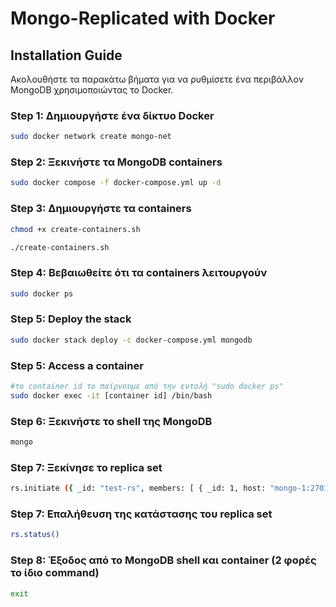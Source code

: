 # Mongo-Replicated with Docker

## Installation Guide

Ακολουθήστε τα παρακάτω βήματα για να ρυθμίσετε ένα  περιβάλλον MongoDB χρησιμοποιώντας το Docker.

### Step 1: Δημιουργήστε ένα δίκτυο Docker
```sh
sudo docker network create mongo-net
```
### Step 2: Ξεκινήστε τα MongoDB containers
```sh
sudo docker compose -f docker-compose.yml up -d
```
### Step 3: Δημιουργήστε τα containers
```sh
chmod +x create-containers.sh
```
```sh
./create-containers.sh
```

### Step 4: Βεβαιωθείτε ότι τα containers λειτουργούν
```sh
sudo docker ps
```

### Step 5: Deploy the stack
```sh
sudo docker stack deploy -c docker-compose.yml mongodb
```

### Step 5: Access a container
```sh
#το container id το παίρνουμε από την εντολή "sudo docker ps"
sudo docker exec -it [container id] /bin/bash
```

### Step 6: Ξεκινήστε το shell της MongoDB
```sh
mongo
```

### Step 7: Ξεκίνησε το replica set
```sh
rs.initiate ({ _id: "test-rs", members: [ { _id: 1, host: "mongo-1:27017"}, { _id: 2, host: "mongo-2:27017"}, { _id: 3, host : "mongo-3:27017"}] } )
```

### Step 7: Επαλήθευση της κατάστασης του replica set
```sh
rs.status()
```

### Step 8: Έξοδος από το MongoDB shell και container (2 φορές το ίδιο command)
```sh
exit
```
